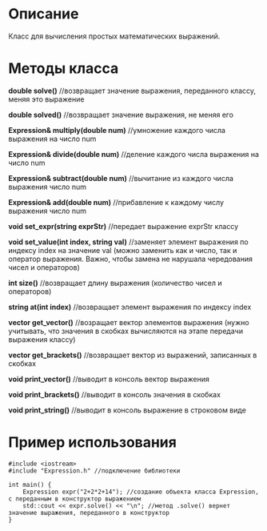 # Описание #

Класс для вычисления простых математических выражений.

# Методы класса #

**double solve()** //возвращает значение выражения, переданного классу, меняя это выражение

**double solved()** //возвращает значение выражения, не меняя его

**Expression& multiply(double num)** //умножение каждого числа выражения на число num

**Expression& divide(double num)** //деление каждого числа выражения на число num

**Expression& subtract(double num)** //вычитание из каждого числа выражения число num

**Expression& add(double num)** //прибавление к каждому числу выражения число num

**void set_expr(string exprStr)** //передает выражение exprStr классу

**void set_value(int index, string val)** //заменяет элемент выражения по индексу index на значение val (можно заменить как и число, так и оператор выражения. Важно, чтобы замена не нарушала чередования чисел и операторов)

**int size()** //возвращает длину выражения (количество чисел и операторов)

**string at(int index)** //возвращает элемент выражения по индексу index

**vector<string> get_vector()** //возращает вектор элементов выражения (нужно учитывать, что значения в скобках вычисляются на этапе передачи выражения классу)

**vector<string> get_brackets()** //возвращает вектор из выражений, записанных в скобках

**void print_vector()** //выводит в консоль вектор выражения

**void print_brackets()** //выводит в консоль значения в скобках

**void print_string()** //выводит в консоль выражение в строковом виде


# Пример использования #

```
#include <iostream>
#include "Expression.h" //подключение библиотеки 

int main() {
	Expression expr("2+2*2+14"); //создание объекта класса Expression, с переданным в конструктор выражением
	std::cout << expr.solve() << "\n"; //метод .solve() вернет значение выражения, переданного в конструктор
}
```
